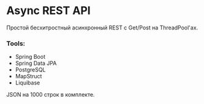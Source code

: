 # Async REST API

Простой бесхитростный асинхронный REST с Get/Post на ThreadPool'ах. 

### Tools:
- Spring Boot
- Spring Data JPA
- PostgreSQL
- MapStruct
- Liquibase

JSON на 1000 строк в комплекте.
